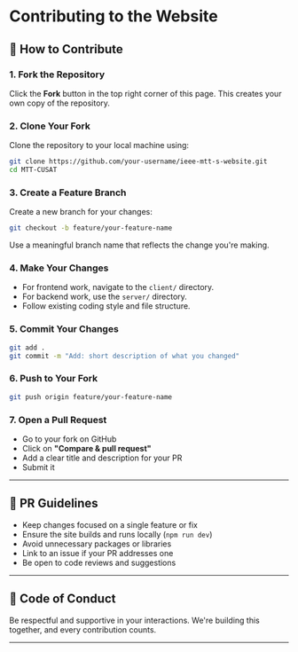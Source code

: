 
# Contributing to the Website


## 🧭 How to Contribute

### 1. Fork the Repository

Click the **Fork** button in the top right corner of this page. This creates your own copy of the repository.

### 2. Clone Your Fork

Clone the repository to your local machine using:

```bash
git clone https://github.com/your-username/ieee-mtt-s-website.git
cd MTT-CUSAT
````

### 3. Create a Feature Branch

Create a new branch for your changes:

```bash
git checkout -b feature/your-feature-name
```

Use a meaningful branch name that reflects the change you're making.

### 4. Make Your Changes

* For frontend work, navigate to the `client/` directory.
* For backend work, use the `server/` directory.
* Follow existing coding style and file structure.

### 5. Commit Your Changes

```bash
git add .
git commit -m "Add: short description of what you changed"
```

### 6. Push to Your Fork

```bash
git push origin feature/your-feature-name
```

### 7. Open a Pull Request

* Go to your fork on GitHub
* Click on **"Compare & pull request"**
* Add a clear title and description for your PR
* Submit it

---

## 🧾 PR Guidelines

* Keep changes focused on a single feature or fix
* Ensure the site builds and runs locally (`npm run dev`)
* Avoid unnecessary packages or libraries
* Link to an issue if your PR addresses one
* Be open to code reviews and suggestions

---

## 🤝 Code of Conduct

Be respectful and supportive in your interactions. We're building this together, and every contribution counts.

---